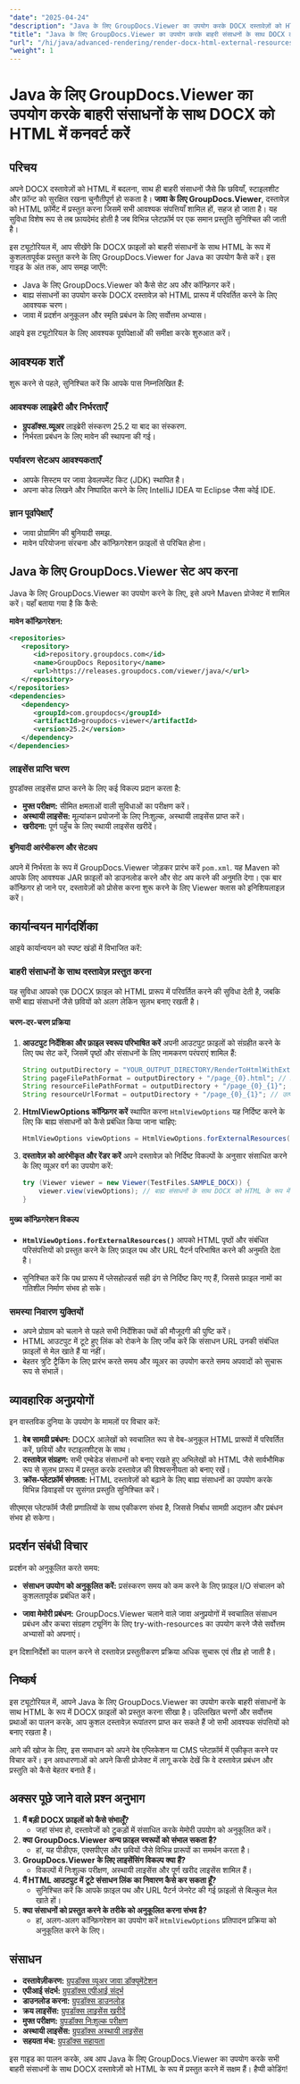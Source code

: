 ```yaml
---
"date": "2025-04-24"
"description": "Java के लिए GroupDocs.Viewer का उपयोग करके DOCX दस्तावेज़ों को HTML प्रारूप में परिवर्तित करना सीखें, जिसमें छवियों और स्टाइलशीट जैसे बाहरी संसाधनों को संभालना शामिल है।"
"title": "Java के लिए GroupDocs.Viewer का उपयोग करके बाहरी संसाधनों के साथ DOCX को HTML में कनवर्ट करें"
"url": "/hi/java/advanced-rendering/render-docx-html-external-resources-groupdocs-java/"
"weight": 1
---
```


# Java के लिए GroupDocs.Viewer का उपयोग करके बाहरी संसाधनों के साथ DOCX को HTML में कनवर्ट करें

## परिचय

अपने DOCX दस्तावेज़ों को HTML में बदलना, साथ ही बाहरी संसाधनों जैसे कि छवियाँ, स्टाइलशीट और फ़ॉन्ट को सुरक्षित रखना चुनौतीपूर्ण हो सकता है। **जावा के लिए GroupDocs.Viewer**, दस्तावेज़ को HTML फ़ॉर्मेट में प्रस्तुत करना जिसमें सभी आवश्यक संपत्तियाँ शामिल हों, सहज हो जाता है। यह सुविधा विशेष रूप से तब फ़ायदेमंद होती है जब विभिन्न प्लेटफ़ॉर्म पर एक समान प्रस्तुति सुनिश्चित की जाती है।

इस ट्यूटोरियल में, आप सीखेंगे कि DOCX फ़ाइलों को बाहरी संसाधनों के साथ HTML के रूप में कुशलतापूर्वक प्रस्तुत करने के लिए GroupDocs.Viewer for Java का उपयोग कैसे करें। इस गाइड के अंत तक, आप समझ जाएँगे:
- Java के लिए GroupDocs.Viewer को कैसे सेट अप और कॉन्फ़िगर करें।
- बाह्य संसाधनों का उपयोग करके DOCX दस्तावेज़ को HTML प्रारूप में परिवर्तित करने के लिए आवश्यक चरण।
- जावा में प्रदर्शन अनुकूलन और स्मृति प्रबंधन के लिए सर्वोत्तम अभ्यास।

आइये इस ट्यूटोरियल के लिए आवश्यक पूर्वापेक्षाओं की समीक्षा करके शुरुआत करें।

## आवश्यक शर्तें

शुरू करने से पहले, सुनिश्चित करें कि आपके पास निम्नलिखित हैं:

### आवश्यक लाइब्रेरी और निर्भरताएँ
- **ग्रुपडॉक्स.व्यूअर** लाइब्रेरी संस्करण 25.2 या बाद का संस्करण.
- निर्भरता प्रबंधन के लिए मावेन की स्थापना की गई।

### पर्यावरण सेटअप आवश्यकताएँ
- आपके सिस्टम पर जावा डेवलपमेंट किट (JDK) स्थापित है।
- अपना कोड लिखने और निष्पादित करने के लिए IntelliJ IDEA या Eclipse जैसा कोई IDE.

### ज्ञान पूर्वापेक्षाएँ
- जावा प्रोग्रामिंग की बुनियादी समझ.
- मावेन परियोजना संरचना और कॉन्फ़िगरेशन फ़ाइलों से परिचित होना।

## Java के लिए GroupDocs.Viewer सेट अप करना

Java के लिए GroupDocs.Viewer का उपयोग करने के लिए, इसे अपने Maven प्रोजेक्ट में शामिल करें। यहाँ बताया गया है कि कैसे:

**मावेन कॉन्फ़िगरेशन:**

```xml
<repositories>
   <repository>
      <id>repository.groupdocs.com</id>
      <name>GroupDocs Repository</name>
      <url>https://releases.groupdocs.com/viewer/java/</url>
   </repository>
</repositories>
<dependencies>
   <dependency>
      <groupId>com.groupdocs</groupId>
      <artifactId>groupdocs-viewer</artifactId>
      <version>25.2</version>
   </dependency>
</dependencies>
```

### लाइसेंस प्राप्ति चरण

ग्रुपडॉक्स लाइसेंस प्राप्त करने के लिए कई विकल्प प्रदान करता है:
- **मुफ्त परीक्षण:** सीमित क्षमताओं वाली सुविधाओं का परीक्षण करें।
- **अस्थायी लाइसेंस:** मूल्यांकन प्रयोजनों के लिए निःशुल्क, अस्थायी लाइसेंस प्राप्त करें।
- **खरीदना:** पूर्ण पहुँच के लिए स्थायी लाइसेंस खरीदें।

#### बुनियादी आरंभीकरण और सेटअप
अपने में निर्भरता के रूप में GroupDocs.Viewer जोड़कर प्रारंभ करें `pom.xml`. यह Maven को आपके लिए आवश्यक JAR फ़ाइलों को डाउनलोड करने और सेट अप करने की अनुमति देगा। एक बार कॉन्फ़िगर हो जाने पर, दस्तावेज़ों को प्रोसेस करना शुरू करने के लिए Viewer क्लास को इनिशियलाइज़ करें।

## कार्यान्वयन मार्गदर्शिका

आइये कार्यान्वयन को स्पष्ट खंडों में विभाजित करें:

### बाहरी संसाधनों के साथ दस्तावेज़ प्रस्तुत करना
यह सुविधा आपको एक DOCX फ़ाइल को HTML प्रारूप में परिवर्तित करने की सुविधा देती है, जबकि सभी बाह्य संसाधनों जैसे छवियों को अलग लेकिन सुलभ बनाए रखती है।

#### चरण-दर-चरण प्रक्रिया
1. **आउटपुट निर्देशिका और फ़ाइल स्वरूप परिभाषित करें**
   अपनी आउटपुट फ़ाइलों को संग्रहीत करने के लिए पथ सेट करें, जिसमें पृष्ठों और संसाधनों के लिए नामकरण परंपराएं शामिल हैं:
   
   ```java
   String outputDirectory = "YOUR_OUTPUT_DIRECTORY/RenderToHtmlWithExternalResources";
   String pageFilePathFormat = outputDirectory + "/page_{0}.html"; // HTML पृष्ठों के लिए नामकरण पैटर्न
   String resourceFilePathFormat = outputDirectory + "/page_{0}_{1}"; // संसाधनों के लिए पैटर्न (जैसे, चित्र)
   String resourceUrlFormat = outputDirectory + "/page_{0}_{1}"; // उत्पन्न HTML में URL प्रारूप
   ```

2. **HtmlViewOptions कॉन्फ़िगर करें**
   स्थापित करना `HtmlViewOptions` यह निर्दिष्ट करने के लिए कि बाह्य संसाधनों को कैसे प्रबंधित किया जाना चाहिए:
   
   ```java
   HtmlViewOptions viewOptions = HtmlViewOptions.forExternalResources(pageFilePathFormat, resourceFilePathFormat, resourceUrlFormat);
   ```

3. **दस्तावेज़ को आरंभीकृत और रेंडर करें**
   अपने दस्तावेज़ को निर्दिष्ट विकल्पों के अनुसार संसाधित करने के लिए व्यूअर वर्ग का उपयोग करें:
   
   ```java
   try (Viewer viewer = new Viewer(TestFiles.SAMPLE_DOCX)) {
       viewer.view(viewOptions); // बाह्य संसाधनों के साथ DOCX को HTML के रूप में प्रस्तुत करता है
   }
   ```

#### मुख्य कॉन्फ़िगरेशन विकल्प
- **`HtmlViewOptions.forExternalResources()`** आपको HTML पृष्ठों और संबंधित परिसंपत्तियों को प्रस्तुत करने के लिए फ़ाइल पथ और URL पैटर्न परिभाषित करने की अनुमति देता है।
  
- सुनिश्चित करें कि पथ प्रारूप में प्लेसहोल्डर्स सही ढंग से निर्दिष्ट किए गए हैं, जिससे फ़ाइल नामों का गतिशील निर्माण संभव हो सके।

### समस्या निवारण युक्तियों
- अपने प्रोग्राम को चलाने से पहले सभी निर्देशिका पथों की मौजूदगी की पुष्टि करें।
- HTML आउटपुट में टूटे हुए लिंक को रोकने के लिए जाँच करें कि संसाधन URL उनकी संबंधित फ़ाइलों से मेल खाते हैं या नहीं।
- बेहतर त्रुटि ट्रैकिंग के लिए प्रारंभ करते समय और व्यूअर का उपयोग करते समय अपवादों को सुचारू रूप से संभालें।

## व्यावहारिक अनुप्रयोगों
इन वास्तविक दुनिया के उपयोग के मामलों पर विचार करें:
1. **वेब सामग्री प्रबंधन:** DOCX आलेखों को स्वचालित रूप से वेब-अनुकूल HTML प्रारूपों में परिवर्तित करें, छवियों और स्टाइलशीट्स के साथ।
2. **दस्तावेज़ संग्रहण:** सभी एम्बेडेड संसाधनों को बनाए रखते हुए अभिलेखों को HTML जैसे सार्वभौमिक रूप से सुलभ प्रारूप में प्रस्तुत करके दस्तावेज़ की विश्वसनीयता को बनाए रखें।
3. **क्रॉस-प्लेटफ़ॉर्म संगतता:** HTML दस्तावेज़ों को बढ़ाने के लिए बाह्य संसाधनों का उपयोग करके विभिन्न डिवाइसों पर सुसंगत प्रस्तुति सुनिश्चित करें।

सीएमएस प्लेटफॉर्म जैसी प्रणालियों के साथ एकीकरण संभव है, जिससे निर्बाध सामग्री अद्यतन और प्रबंधन संभव हो सकेगा।

## प्रदर्शन संबंधी विचार
प्रदर्शन को अनुकूलित करते समय:
- **संसाधन उपयोग को अनुकूलित करें:** प्रसंस्करण समय को कम करने के लिए फ़ाइल I/O संचालन को कुशलतापूर्वक प्रबंधित करें।
  
- **जावा मेमोरी प्रबंधन:** GroupDocs.Viewer चलाने वाले जावा अनुप्रयोगों में स्वचालित संसाधन प्रबंधन और कचरा संग्रहण ट्यूनिंग के लिए try-with-resources का उपयोग करने जैसे सर्वोत्तम अभ्यासों को अपनाएं।

इन दिशानिर्देशों का पालन करने से दस्तावेज़ प्रस्तुतीकरण प्रक्रिया अधिक सुचारू एवं तीव्र हो जाती है।

## निष्कर्ष
इस ट्यूटोरियल में, आपने Java के लिए GroupDocs.Viewer का उपयोग करके बाहरी संसाधनों के साथ HTML के रूप में DOCX फ़ाइलों को प्रस्तुत करना सीखा है। उल्लिखित चरणों और सर्वोत्तम प्रथाओं का पालन करके, आप कुशल दस्तावेज़ रूपांतरण प्राप्त कर सकते हैं जो सभी आवश्यक संपत्तियों को बनाए रखता है।

आगे की खोज के लिए, इस समाधान को अपने वेब एप्लिकेशन या CMS प्लेटफ़ॉर्म में एकीकृत करने पर विचार करें। इन अवधारणाओं को अपने किसी प्रोजेक्ट में लागू करके देखें कि वे दस्तावेज़ प्रबंधन और प्रस्तुति को कैसे बेहतर बनाते हैं।

## अक्सर पूछे जाने वाले प्रश्न अनुभाग
1. **मैं बड़ी DOCX फ़ाइलों को कैसे संभालूँ?**
   - जहां संभव हो, दस्तावेजों को टुकड़ों में संसाधित करके मेमोरी उपयोग को अनुकूलित करें।
2. **क्या GroupDocs.Viewer अन्य फ़ाइल स्वरूपों को संभाल सकता है?**
   - हां, यह पीडीएफ, एक्सपीएस और छवियों जैसे विभिन्न प्रारूपों का समर्थन करता है।
3. **GroupDocs.Viewer के लिए लाइसेंसिंग विकल्प क्या हैं?**
   - विकल्पों में निःशुल्क परीक्षण, अस्थायी लाइसेंस और पूर्ण खरीद लाइसेंस शामिल हैं।
4. **मैं HTML आउटपुट में टूटे संसाधन लिंक का निवारण कैसे कर सकता हूँ?**
   - सुनिश्चित करें कि आपके फ़ाइल पथ और URL पैटर्न जेनरेट की गई फ़ाइलों से बिल्कुल मेल खाते हों।
5. **क्या संसाधनों को प्रस्तुत करने के तरीके को अनुकूलित करना संभव है?**
   - हां, अलग-अलग कॉन्फ़िगरेशन का उपयोग करें `HtmlViewOptions` प्रतिपादन प्रक्रिया को अनुकूलित करने के लिए।

## संसाधन
- **दस्तावेज़ीकरण:** [ग्रुपडॉक्स व्यूअर जावा डॉक्यूमेंटेशन](https://docs.groupdocs.com/viewer/java/)
- **एपीआई संदर्भ:** [ग्रुपडॉक्स एपीआई संदर्भ](https://reference.groupdocs.com/viewer/java/)
- **डाउनलोड करना:** [ग्रुपडॉक्स डाउनलोड](https://releases.groupdocs.com/viewer/java/)
- **क्रय लाइसेंस:** [ग्रुपडॉक्स लाइसेंस खरीदें](https://purchase.groupdocs.com/buy)
- **मुफ्त परीक्षण:** [ग्रुपडॉक्स निःशुल्क परीक्षण](https://releases.groupdocs.com/viewer/java/)
- **अस्थायी लाइसेंस:** [ग्रुपडॉक्स अस्थायी लाइसेंस](https://purchase.groupdocs.com/temporary-license/)
- **सहयता मंच:** [ग्रुपडॉक्स सहायता](https://forum.groupdocs.com/c/viewer/9)

इस गाइड का पालन करके, अब आप Java के लिए GroupDocs.Viewer का उपयोग करके सभी बाहरी संसाधनों के साथ DOCX दस्तावेज़ों को HTML के रूप में प्रस्तुत करने में सक्षम हैं। हैप्पी कोडिंग!